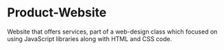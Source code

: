 # Product-Website
Website that offers services, part of a web-design class which focused on using JavaScript libraries along with HTML and CSS code. 
